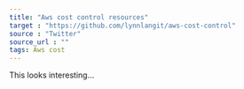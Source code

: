 ```yaml
---
title: "Aws cost control resources"
target : "https://github.com/lynnlangit/aws-cost-control"
source : "Twitter"
source_url : ""
tags: Aws cost
---
```


This looks interesting...